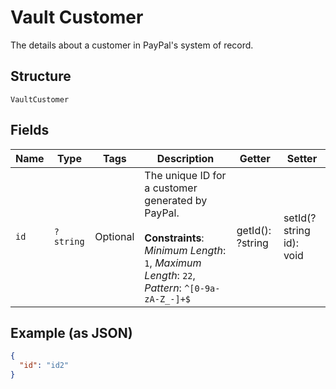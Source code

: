 
# Vault Customer

The details about a customer in PayPal's system of record.

## Structure

`VaultCustomer`

## Fields

| Name | Type | Tags | Description | Getter | Setter |
|  --- | --- | --- | --- | --- | --- |
| `id` | `?string` | Optional | The unique ID for a customer generated by PayPal.<br><br>**Constraints**: *Minimum Length*: `1`, *Maximum Length*: `22`, *Pattern*: `^[0-9a-zA-Z_-]+$` | getId(): ?string | setId(?string id): void |

## Example (as JSON)

```json
{
  "id": "id2"
}
```

